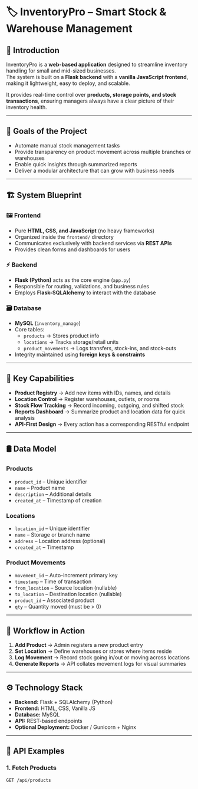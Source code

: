 # 🏷️ InventoryPro – Smart Stock & Warehouse Management

## 📖 Introduction
InventoryPro is a **web-based application** designed to streamline inventory handling for small and mid-sized businesses.  
The system is built on a **Flask backend** with a **vanilla JavaScript frontend**, making it lightweight, easy to deploy, and scalable.  

It provides real-time control over **products, storage points, and stock transactions**, ensuring managers always have a clear picture of their inventory health.

---

## 🎯 Goals of the Project
- Automate manual stock management tasks  
- Provide transparency on product movement across multiple branches or warehouses  
- Enable quick insights through summarized reports  
- Deliver a modular architecture that can grow with business needs  

---

## 🏗️ System Blueprint

### 🖼️ Frontend
- Pure **HTML, CSS, and JavaScript** (no heavy frameworks)  
- Organized inside the `frontend/` directory  
- Communicates exclusively with backend services via **REST APIs**  
- Provides clean forms and dashboards for users  

### ⚡ Backend
- **Flask (Python)** acts as the core engine (`app.py`)  
- Responsible for routing, validations, and business rules  
- Employs **Flask-SQLAlchemy** to interact with the database  

### 🗃️ Database
- **MySQL** (`inventory_manage`)  
- Core tables:  
  - `products` → Stores product info  
  - `locations` → Tracks storage/retail units  
  - `product_movements` → Logs transfers, stock-ins, and stock-outs  
- Integrity maintained using **foreign keys & constraints**  

---

## 🚀 Key Capabilities

- **Product Registry** → Add new items with IDs, names, and details  
- **Location Control** → Register warehouses, outlets, or rooms  
- **Stock Flow Tracking** → Record incoming, outgoing, and shifted stock  
- **Reports Dashboard** → Summarize product and location data for quick analysis  
- **API-First Design** → Every action has a corresponding RESTful endpoint  

---

## 🛢️ Data Model

### Products
- `product_id` – Unique identifier  
- `name` – Product name  
- `description` – Additional details  
- `created_at` – Timestamp of creation  

### Locations
- `location_id` – Unique identifier  
- `name` – Storage or branch name  
- `address` – Location address (optional)  
- `created_at` – Timestamp  

### Product Movements
- `movement_id` – Auto-increment primary key  
- `timestamp` – Time of transaction  
- `from_location` – Source location (nullable)  
- `to_location` – Destination location (nullable)  
- `product_id` – Associated product  
- `qty` – Quantity moved (must be > 0)  

---

## 🔄 Workflow in Action
1. **Add Product** → Admin registers a new product entry  
2. **Set Location** → Define warehouses or stores where items reside  
3. **Log Movement** → Record stock going in/out or moving across locations  
4. **Generate Reports** → API collates movement logs for visual summaries  

---

## ⚙️ Technology Stack
- **Backend:** Flask + SQLAlchemy (Python)  
- **Frontend:** HTML, CSS, Vanilla JS  
- **Database:** MySQL  
- **API:** REST-based endpoints  
- **Optional Deployment:** Docker / Gunicorn + Nginx  

---

## 📡 API Examples

### 1. Fetch Products
```http
GET /api/products
